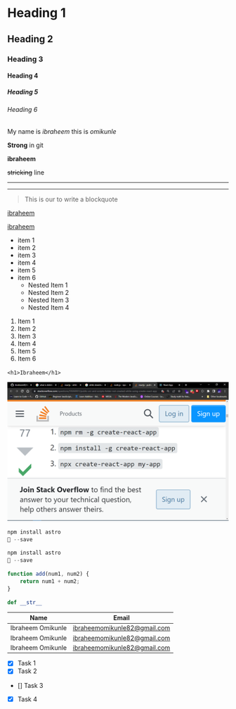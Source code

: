 # Heading 1
## Heading 2
### Heading 3
#### Heading 4
##### Heading 5
###### Heading 6


<!-- Italics -->
My name is *ibraheem*
this is _omikunle_

<!-- Strong -->
**Strong** in git

__ibraheem__

<!-- StrickThrough -->
~~stricking~~ line

<!-- Horizontal rule -->

---
___

<!-- Blockquote -->
> This is our to write a blockquote

<!-- Links -->
[ibraheem](ibraheem82@gmail.com)
<!-- Title over link -->
[ibraheem](ibraheem82@gmail.com "ibraheem")

<!-- UL -->
* item 1
* item 2
* item 3
* item 4
* item 5
* item 6
    * Nested Item 1
    * Nested Item 2
    * Nested Item 3
    * Nested Item 4

<!-- OL -->

1. Item 1
2. Item 2
1. Item 3
1. Item 4
1. Item 5
1. Item 6

<!-- Inline code block -->

`<h1>Ibraheem</h1>`

<!-- Images -->
![Ibraheem](mark.png)


<!-- ! Github markdown -->

<!-- * Code Blocks -->
```js
npm install astro
🚀 --save
```

```py
npm install astro
🚀 --save
```

```javascript
function add(num1, num2) {
    return num1 + num2;
}
```



```python
def __str__
```

<!-- * Table -->

| Name                  | Email                       |
| --------              | --------                    |
| Ibraheem Omikunle     | ibraheemomikunle82@gmail.com|
| Ibraheem Omikunle     | ibraheemomikunle82@gmail.com|
| Ibraheem Omikunle     | ibraheemomikunle82@gmail.com|



<!-- Task Lists -->
* [x] Task 1
* [x] Task 2
* []  Task 3
* [x] Task 4
